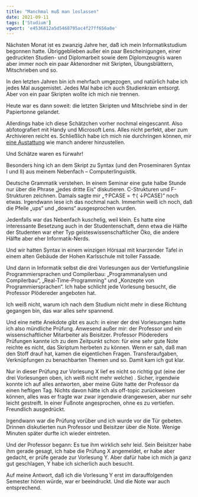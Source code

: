 ```yaml
---
title: "Manchmal muß man loslassen"
date: 2021-09-11
tags: ['Studium']
vgwort: 'e4536812a5d5468795ac4f27ff656a0e'
---
```

Nächsten Monat ist es zwanzig Jahre her, daß ich mein Informatikstudium begonnen hatte. Übriggeblieben außer ein paar Bescheinigungen, einer gedruckten Studien- und Diplomarbeit sowie dem Diplomzeugnis waren aber immer noch ein paar Aktenordner mit Skripten, Übungsblättern, Mitschrieben und so.

In den letzten Jahren bin ich mehrfach umgezogen, und natürlich habe ich jedes Mal ausgemistet. Jedes Mal habe ich auch Studienkram entsorgt. Aber von ein paar Skripten wollte ich mich nie trennen.

Heute war es dann soweit: die letzten Skripten und Mitschriebe sind in der Papiertonne gelandet.

Allerdings habe ich diese Schätzchen vorher nochmal eingescannt. Also abfotografiert mit Handy und Microsoft Lens. Alles nicht perfekt, aber zum Archivieren reicht es. Schließlich habe ich mich nie durchringen können, mir [eine Austattung](https://netz-rettung-recht.de/archives/2254-Zeitschriften-elektronisch-exzerpieren.html) wie manch anderer hinzustellen.

Und Schätze waren es fürwahr!

Besonders hing ich an dem Skript zu Syntax (und den Proseminaren Syntax I und II) aus meinem Nebenfach – Computerlinguistik.

Deutsche Grammatik verstehen. In einem Seminar eine gute halbe Stunde nur über die Phrase „jedes dritte Eis“ diskutieren. C-Strukturen und F-Strukturen zeichnen. Damals sagte mir „↑PCASE = ↑( ↓PCASE)“ noch etwas. Irgendwann lese ich das nochmal nach. Immerhin weiß ich noch, daß die Pfeile „ups“ und „downs“ ausgesprochen wurden.

Jedenfalls war das Nebenfach kuschelig, weil klein. Es hatte eine interessante Besetzung auch in der Studentenschaft, denn etwa die Hälfte der Studenten war eher Typ geisteswissenschaftlicher Öko, die andere Hälfte aber eher Informatik-Nerds.

Und wir hatten Syntax in einem winzigen Hörsaal mit knarzender Tafel in einem alten Gebäude der Hohen Karlsschule mit toller Fassade.

Und dann in Informatik selbst die drei Vorlesungen aus der Vertiefungslinie Programmiersprachen und Compilerbau: „Programmanalysen und Compilerbau“, „Real-Time-Programming“ und „Konzepte von Programmiersprachen“. Ich habe schlicht jede Vorlesung besucht, die Professor Plödereder angeboten hat.

Ich weiß nicht, warum ich nach dem Studium nicht mehr in diese Richtung gegangen bin, das war alles sehr spannend.

Und eine nette Anekdote gibt es auch: in einer der drei Vorlesungen hatte ich also mündliche Prüfung. Anwesend außer mir: der Professor und ein wissenschaftlicher Mitarbeiter als Beisitzer. Professor Plödereders Prüfungen kannte ich zu dem Zeitpunkt schon: für eine sehr gute Note reichte es nicht, das Skriptum herbeten zu können. Wenn er sah, daß man den Stoff drauf hat, kamen die eigentlichen Fragen. Transferaufgaben, Verknüpfungen zu benachbarten Themen und so. Damit kam ich gut klar.

Nur in dieser Prüfung zur Vorlesung X lief es nicht so richtig gut (eine der drei Vorlesungen oben, ich weiß nicht mehr welche) . Sicher, irgendwie konnte ich auf alles antworten, aber meine Güte hatte der Professor da einen heftigen Tag. Nichts davon hätte ich als off-topic zurückweisen können, alles was er fragte war zwar irgendwie drangewesen, aber nur sehr leicht gestreift. In einer Fußnote angesprochen, ohne es zu vertiefen. Freundlich ausgedrückt.

Irgendwann war die Prüfung vorüber und ich wurde vor die Tür gebeten. Drinnen diskutierten nun Professor und Beisitzer über die Note. Wenige Minuten später durfte ich wieder eintreten.

Und der Professor begann: Es tue ihm wirklich sehr leid. Sein Beisitzer habe ihm gerade gesagt, ich habe die Prüfung X angemeldet, er habe aber gedacht, er prüfe gerade zur Vorlesung Y. Aber dafür habe ich mich ja ganz gut geschlagen, Y habe ich sicherlich auch besucht.

Auf meine Antwort, daß ich die Vorlesung Y erst im darauffolgenden Semester hören würde, war er beeindruckt. Und die Note war auch entsprechend.